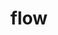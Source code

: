 ---
title: flow
site: https://github.com/jodersky/flow
description: Library for serial communication from Scala, based on actors.
year: 2013
---